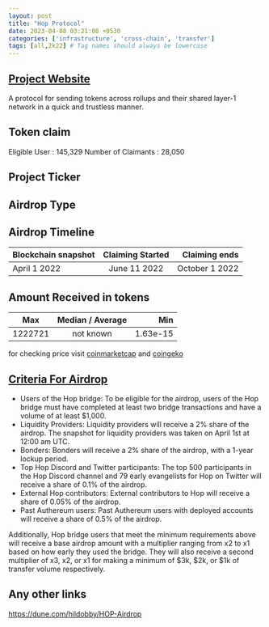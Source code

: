 ```yaml
---
layout: post
title: "Hop Protocol"
date: 2023-04-08 03:21:08 +0530
categories: ['infrastructure', 'cross-chain', 'transfer']
tags: [all,2k22] # Tag names should always be lowercase
---
```




## [Project Website](https://app.hop.exchange/)

A protocol for sending tokens across rollups and their shared layer-1 network in a quick and trustless manner.

## Token claim

Eligible User : 145,329
Number of Claimants : 28,050

## Project Ticker

## Airdrop Type

## Airdrop Timeline

| Blockchain snapshot     | Claiming Started           | Claiming ends    |
| ----------------------- |:--------------------------:| ----------------:|
|       April 1 2022      |       June 11 2022         | October 1 2022   |

## Amount Received in tokens

| Max        |    Median / Average  |       Min    |
| ---------- |:--------------------:| ------------:|
|    1222721 |     not known        |  1.63e-15    |

for checking price visit [coinmarketcap](https://coinmarketcap.com/currencies/hop-exchange) and [coingeko](https://www.coingecko.com/en/coins/hop-exchange)

## [Criteria For Airdrop](https://hop.mirror.xyz/AI5fOUR0X_l0mktShDOx3mwr-hsB24gp8GvTWtS-MBc)

* Users of the Hop bridge: To be eligible for the airdrop, users of the Hop bridge must have completed at least two bridge transactions and have a volume of at least $1,000.
* Liquidity Providers: Liquidity providers will receive a 2% share of the airdrop. The snapshot for liquidity providers was taken on April 1st at 12:00 am UTC.
* Bonders: Bonders will receive a 2% share of the airdrop, with a 1-year lockup period.
* Top Hop Discord and Twitter participants: The top 500 participants in the Hop Discord channel and 79 early evangelists for Hop on Twitter will receive a share of 0.1% of the airdrop.
* External Hop contributors: External contributors to Hop will receive a share of 0.05% of the airdrop.
* Past Authereum users: Past Authereum users with deployed accounts will receive a share of 0.5% of the airdrop.

Additionally, Hop bridge users that meet the minimum requirements above will receive a base airdrop amount with a multiplier ranging from x2 to x1 based on how early they used the bridge. They will also receive a second multiplier of x3, x2, or x1 for making a minimum of $3k, $2k, or $1k of transfer volume respectively.

## Any other links

<https://dune.com/hildobby/HOP-Airdrop>
